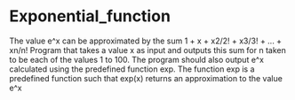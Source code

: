 # Exponential_function

The value e^x can be approximated by the sum
1 + x + x2/2! + x3/3! + ... + xn/n!
Program that takes a value x as input and outputs this sum for n taken
to be each of the values 1 to 100. The program should also output e^x
calculated using the predefined function exp. The function exp is a predefined function
such that exp(x) returns an approximation to the value e^x
